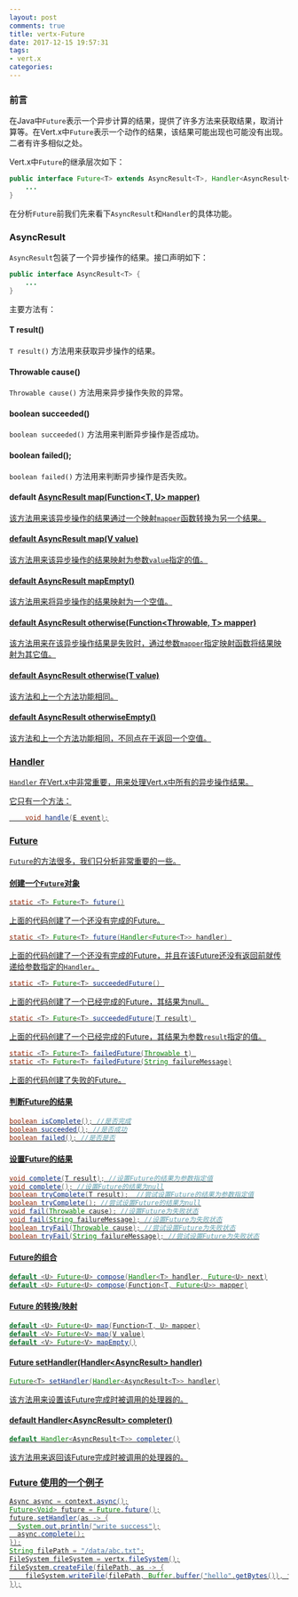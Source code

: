 ```yaml
---
layout: post
comments: true
title: vertx-Future
date: 2017-12-15 19:57:31
tags:
- vert.x
categories:
---
```


### 前言

在Java中`Future`表示一个异步计算的结果，提供了许多方法来获取结果，取消计算等。在Vert.x中`Future`表示一个动作的结果，该结果可能出现也可能没有出现。二者有许多相似之处。

Vert.x中`Future`的继承层次如下：

<!-- more -->

```java
public interface Future<T> extends AsyncResult<T>, Handler<AsyncResult<T>> {
    ...
}
```

在分析`Future`前我们先来看下`AsyncResult`和`Handler`的具体功能。

### AsyncResult

`AsyncResult`包装了一个异步操作的结果。接口声明如下：

```java
public interface AsyncResult<T> {
    ...
}
```

主要方法有：

#### T result()

`T result()` 方法用来获取异步操作的结果。

#### Throwable cause()

`Throwable cause()` 方法用来异步操作失败的异常。

#### boolean succeeded()

`boolean succeeded()` 方法用来判断异步操作是否成功。

#### boolean failed();

`boolean failed()` 方法用来判断异步操作是否失败。

#### default <U> AsyncResult<U> map(Function<T, U> mapper)

该方法用来该异步操作的结果通过一个映射`mapper`函数转换为另一个结果。

#### default <V> AsyncResult<V> map(V value) 

该方法用来该异步操作的结果映射为参数`value`指定的值。

#### default <V> AsyncResult<V> mapEmpty() 

该方法用来将异步操作的结果映射为一个空值。

#### default AsyncResult<T> otherwise(Function<Throwable, T> mapper)

该方法用来在该异步操作结果是失败时，通过参数`mapper`指定映射函数将结果映射为其它值。

#### default AsyncResult<T> otherwise(T value)

该方法和上一个方法功能相同。

#### default AsyncResult<T> otherwiseEmpty() 

该方法和上一个方法功能相同，不同点在于返回一个空值。

### Handler 

`Handler` 在Vert.x中非常重要，用来处理Vert.x中所有的异步操作结果。

它只有一个方法：

```java
    void handle(E event);
```

### Future 

`Future`的方法很多，我们只分析非常重要的一些。

#### 创建一个`Future`对象

```java
static <T> Future<T> future()
```

上面的代码创建了一个还没有完成的Future。


```java
static <T> Future<T> future(Handler<Future<T>> handler) 
```

上面的代码创建了一个还没有完成的Future，并且在该Future还没有返回前就传递给参数指定的`Handler`。

```java
static <T> Future<T> succeededFuture() 
```

上面的代码创建了一个已经完成的Future，其结果为null。

```java
static <T> Future<T> succeededFuture(T result) 
```

上面的代码创建了一个已经完成的Future，其结果为参数`result`指定的值。

```java
static <T> Future<T> failedFuture(Throwable t) 
static <T> Future<T> failedFuture(String failureMessage)
```

上面的代码创建了失败的Future。

#### 判断Future的结果

```java
boolean isComplete(); //是否完成
boolean succeeded(); //是否成功
boolean failed(); //是否是否
```

#### 设置Future的结果

```java
void complete(T result); //设置Future的结果为参数指定值
void complete(); //设置Future的结果为null
boolean tryComplete(T result);  //尝试设置Future的结果为参数指定值
boolean tryComplete(); //尝试设置Future的结果为null
void fail(Throwable cause); //设置Future为失败状态
void fail(String failureMessage); //设置Future为失败状态
boolean tryFail(Throwable cause); //尝试设置Future为失败状态
boolean tryFail(String failureMessage); //尝试设置Future为失败状态
```

#### Future的组合

```java
default <U> Future<U> compose(Handler<T> handler, Future<U> next)
default <U> Future<U> compose(Function<T, Future<U>> mapper)
```

#### Future 的转换/映射

```java
default <U> Future<U> map(Function<T, U> mapper)
default <V> Future<V> map(V value)
default <V> Future<V> mapEmpty()
```

#### Future<T> setHandler(Handler<AsyncResult<T>> handler)

```java
Future<T> setHandler(Handler<AsyncResult<T>> handler)
```

该方法用来设置该Future完成时被调用的处理器的。

#### default Handler<AsyncResult<T>> completer()

```java
default Handler<AsyncResult<T>> completer()
```

该方法用来返回该Future完成时被调用的处理器的。

### Future 使用的一个例子

```java
Async async = context.async();
Future<Void> future = Future.future();
future.setHandler(as -> {
  System.out.println("write success");
  async.complete();
});
String filePath = "/data/abc.txt";
FileSystem fileSystem = vertx.fileSystem();
fileSystem.createFile(filePath, as -> {
    fileSystem.writeFile(filePath, Buffer.buffer("hello".getBytes()), future);
});
```




